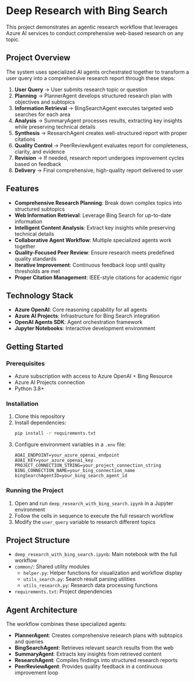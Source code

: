 # Deep Research with Bing Search

This project demonstrates an agentic research workflow that leverages Azure AI services to conduct comprehensive web-based research on any topic.

## Project Overview

The system uses specialized AI agents orchestrated together to transform a user query into a comprehensive research report through these steps:

1. **User Query** → User submits research topic or question
2. **Planning** → PlannerAgent develops structured research plan with objectives and subtopics
3. **Information Retrieval** → BingSearchAgent executes targeted web searches for each area
4. **Analysis** → SummaryAgent processes results, extracting key insights while preserving technical details
5. **Synthesis** → ResearchAgent creates well-structured report with proper citations
6. **Quality Control** → PeerReviewAgent evaluates report for completeness, clarity, and evidence
7. **Revision** → If needed, research report undergoes improvement cycles based on feedback
8. **Delivery** → Final comprehensive, high-quality report delivered to user

## Features

- **Comprehensive Research Planning**: Break down complex topics into structured subtopics
- **Web Information Retrieval**: Leverage Bing Search for up-to-date information
- **Intelligent Content Analysis**: Extract key insights while preserving technical details
- **Collaborative Agent Workflow**: Multiple specialized agents work together
- **Quality-Focused Peer Review**: Ensure research meets predefined quality standards
- **Iterative Improvement**: Continuous feedback loop until quality thresholds are met
- **Proper Citation Management**: IEEE-style citations for academic rigor

## Technology Stack

- **Azure OpenAI**: Core reasoning capability for all agents
- **Azure AI Projects**: Infrastructure for Bing Search integration
- **OpenAI Agents SDK**: Agent orchestration framework
- **Jupyter Notebooks**: Interactive development environment

## Getting Started

### Prerequisites

- Azure subscription with access to Azure OpenAI + Bing Resource
- Azure AI Projects connection
- Python 3.8+

### Installation

1. Clone this repository
2. Install dependencies:
   ```bash
   pip install -r requirements.txt
   ```
3. Configure environment variables in a `.env` file:
   ```
   AOAI_ENDPOINT=your_azure_openai_endpoint
   AOAI_KEY=your_azure_openai_key
   PROJECT_CONNECTION_STRING=your_project_connection_string
   BING_CONNECTION_NAME=your_bing_connection_name
   bingSearchAgentID=your_bing_search_agent_id
   ```

### Running the Project

1. Open and run `deep_research_with_bing_search.ipynb` in a Jupyter environment
2. Follow the cells in sequence to execute the full research workflow
3. Modify the `user_query` variable to research different topics

## Project Structure

- `deep_research_with_bing_search.ipynb`: Main notebook with the full workflow
- `common/`: Shared utility modules
  - `helper.py`: Helper functions for visualization and workflow display
  - `utils_search.py`: Search result parsing utilities
  - `utils_research.py`: Research data processing functions
- `requirements.txt`: Project dependencies

## Agent Architecture

The workflow combines these specialized agents:

- **PlannerAgent**: Creates comprehensive research plans with subtopics and queries
- **BingSearchAgent**: Retrieves relevant search results from the web
- **SummaryAgent**: Extracts key insights from retrieved content
- **ResearchAgent**: Compiles findings into structured research reports
- **PeerReviewAgent**: Provides quality feedback in a continuous improvement loop